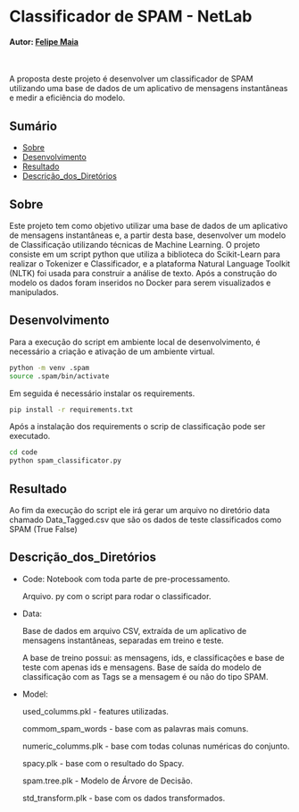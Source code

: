 # Classificador de SPAM - NetLab

#### Autor: [Felipe Maia](https://www.linkedin.com/in/felipe-b-maia/)

<br/>

A proposta deste projeto é desenvolver um classificador de SPAM utilizando uma base de dados de um aplicativo de mensagens instantâneas e medir a eficiência do modelo.

## Sumário

- [Sobre](#sobre)
- [Desenvolvimento](#desenvolvimento)
- [Resultado](#resultado)
- [Descrição_dos_Diretórios](#descrição_dos_diretórios)

## Sobre

Este projeto tem como objetivo utilizar uma base de dados de um aplicativo de mensagens instantâneas e, a partir desta base, desenvolver um modelo de Classificação utilizando técnicas de Machine Learning. O projeto consiste em um script python que utiliza a biblioteca do Scikit-Learn para realizar o Tokenizer e Classificador, e a plataforma Natural Language Toolkit (NLTK) foi usada para construir a análise de texto. Após a construção do modelo os dados foram inseridos no Docker para serem visualizados e manipulados.

## Desenvolvimento

Para a execução do script em ambiente local de desenvolvimento, é necessário a criação e ativação de um ambiente virtual.

```bash
python -m venv .spam
source .spam/bin/activate
```

Em seguida é necessário instalar os requirements.

```bash
pip install -r requirements.txt
```

Após a instalação dos requirements o scrip de classificação pode ser executado.

```bash
cd code
python spam_classificator.py
```

## Resultado

Ao fim da execução do script ele irá gerar um arquivo no diretório data chamado Data_Tagged.csv que são os dados de teste classificados como SPAM (True False)

## Descrição_dos_Diretórios

- Code:
  Notebook com toda parte de pre-processamento.
  
  Arquivo. py com o script para rodar o classificador.

- Data:
  
  Base de dados em arquivo CSV, extraída de um aplicativo de mensagens instantâneas, separadas em treino e teste.
  
  A base de treino possui: as mensagens, ids, e classificações e base de teste com apenas ids e mensagens.
  Base de saída do modelo de classificação com as Tags se a mensagem é ou não do tipo SPAM.

- Model:

  used_columms.pkl - features utilizadas.
  
  
  commom_spam_words - base com as palavras mais comuns.
  
  numeric_columms.plk - base com todas colunas numéricas do conjunto.
  
  spacy.plk - base com o resultado do Spacy.
  
  spam.tree.plk - Modelo de Árvore de Decisão.
  
  std_transform.plk - base com os dados transformados.
